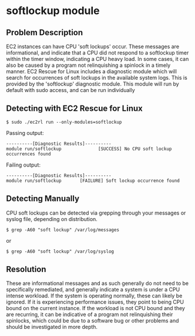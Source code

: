 # softlockup module

## Problem Description

EC2 instances can have CPU 'soft lockups' occur. These messages are informational, and indicate that a CPU did not respond to a softlockup timer within the timer window, indicating a CPU heavy load. In some cases, it can also be caused by a program not relinquishing a spinlock in a timely manner. EC2 Rescue for Linux includes a diagnostic module which will search for occurrences of soft lockups in the available system logs.  This is provided by the 'softlockup' diagnostic module.  This module will run by default with sudo access, and can be run individually

## Detecting with EC2 Rescue for Linux

```commandline
$ sudo ./ec2rl run --only-modules=softlockup
```

Passing output:

```commandline
----------[Diagnostic Results]----------
module run/softlockup              [SUCCESS] No CPU soft lockup occurrences found
```

Failing output:

```commandline
----------[Diagnostic Results]----------
module run/softlockup       [FAILURE] Soft lockup occurrence found
```

## Detecting Manually

CPU soft lockups can be detected via grepping through your messages or syslog file, depending on distribution.

```commandline
$ grep -A60 "soft lockup" /var/log/messages
```

or

```commandline
$ grep -A60 "soft lockup" /var/log/syslog
```

## Resolution

These are informational messages and as such generally do not need to be specifically remediated, and generally indicate a system is under a CPU intense workload. If the system is operating normally, these can likely be ignored. If it is experiencing performance issues, they point to being CPU bound on the current instance. If the workload is not CPU bound and they are recurring, it can be indicative of a program not relinquishing their spinlocks, which could be due to a software bug or other problems and should be investigated in more depth.
